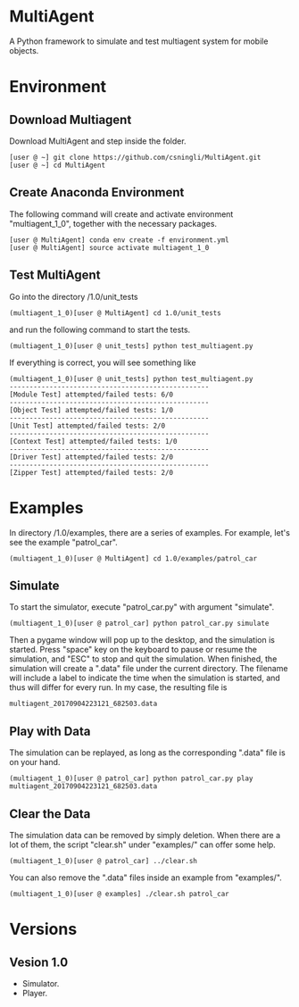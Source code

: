 # MultiAgent
A Python framework to simulate and test multiagent system for mobile objects.

# Environment
## Download Multiagent
Download MultiAgent and step inside the folder.

	[user @ ~] git clone https://github.com/csningli/MultiAgent.git
	[user @ ~] cd MultiAgent
	
## Create Anaconda Environment
The following command will create and activate environment "multiagent_1_0", together with the necessary packages.
	
	[user @ MultiAgent] conda env create -f environment.yml
	[user @ MultiAgent] source activate multiagent_1_0
	
## Test MultiAgent
Go into the directory /1.0/unit_tests
	
	(multiagent_1_0)[user @ MultiAgent] cd 1.0/unit_tests

and run the following command to start the tests. 
	
	(multiagent_1_0)[user @ unit_tests] python test_multiagent.py	

If everything is correct, you will see something like

	(multiagent_1_0)[user @ unit_tests] python test_multiagent.py 
	--------------------------------------------------
	[Module Test] attempted/failed tests: 6/0
	--------------------------------------------------
	[Object Test] attempted/failed tests: 1/0
	--------------------------------------------------
	[Unit Test] attempted/failed tests: 2/0
	--------------------------------------------------
	[Context Test] attempted/failed tests: 1/0
	--------------------------------------------------
	[Driver Test] attempted/failed tests: 2/0
	--------------------------------------------------
	[Zipper Test] attempted/failed tests: 2/0

# Examples
In directory /1.0/examples, there are a series of examples. For example, let's see the example "patrol_car".
	
	(multiagent_1_0)[user @ MultiAgent] cd 1.0/examples/patrol_car

## Simulate
To start the simulator, execute "patrol_car.py" with argument "simulate".
	
	(multiagent_1_0)[user @ patrol_car] python patrol_car.py simulate

Then a pygame window will pop up to the desktop, and the simulation is started. 
Press "space" key on the keyboard to pause or resume the simulation, and "ESC"
to stop and quit the simulation. When finished, the simulation will
create a ".data" file under the current directory. The filename will include 
a label to indicate the time when the simulation is started, and thus will
differ for every run. In my case, the resulting file is
	
	multiagent_20170904223121_682503.data

## Play with Data
The simulation can be replayed, as long as the corresponding ".data" file is on your hand.
	
	(multiagent_1_0)[user @ patrol_car] python patrol_car.py play multiagent_20170904223121_682503.data

## Clear the Data
The simulation data can be removed by simply deletion. When there are a lot of them, the script
"clear.sh" under "examples/" can offer some help.
	
	(multiagent_1_0)[user @ patrol_car] ../clear.sh

You can also remove the ".data" files inside an example from "examples/".
	
	(multiagent_1_0)[user @ examples] ./clear.sh patrol_car
	
# Versions

## Vesion 1.0
- Simulator.
- Player.


